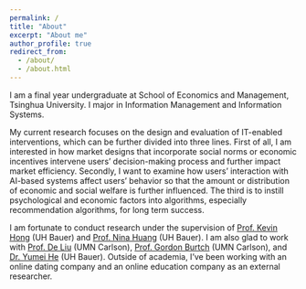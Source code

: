 ```yaml
---
permalink: /
title: "About"
excerpt: "About me"
author_profile: true
redirect_from: 
  - /about/
  - /about.html
---
```


I am a final year undergraduate at School of Economics and Management, Tsinghua University. I major in Information Management and Information Systems. 

My current research focuses on the design and evaluation of IT-enabled interventions, which can be further divided into three lines. First of all, I am interested in how market designs that incorporate social norms or economic incentives intervene users’ decision-making process and further impact market efficiency. Secondly, I want to examine how users’ interaction with AI-based systems affect users’ behavior so that the amount or distribution of economic and social welfare is further influenced. The third is to instill psychological and economic factors into algorithms, especially recommendation algorithms, for long term success.

I am fortunate to conduct research under the supervision of [Prof. Kevin Hong](http://kevinhong.me/) (UH Bauer) and [Prof. Nina Huang](http://nihuang.me/) (UH Bauer). I am also glad to work with [Prof. De Liu](https://de4liu.github.io/home/) (UMN Carlson), [Prof. Gordon Burtch](https://carlsonschool.umn.edu/faculty/gordon-burtch) (UMN Carlson), and [Dr. Yumei He](https://www.bauer.uh.edu/directory/profile.asp?firstname=Yumei&lastname=He) (UH Bauer). Outside of academia, I’ve been working with an online dating company and an online education company as an external researcher. 
